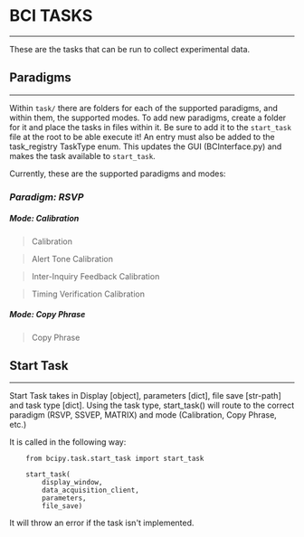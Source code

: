 # BCI TASKS
-----------

These are the tasks that can be run to collect experimental data.

## Paradigms
------------
Within `task/` there are folders for each of the supported paradigms, and within them, the supported modes. To add new paradigms, create a folder for it and place the tasks in files within it. Be sure to add it to the `start_task` file at the root to be able execute it! An entry must also be added to the task_registry TaskType
enum. This updates the GUI (BCInterface.py) and makes the task available to `start_task`.

Currently, these are the supported paradigms and modes:

### *Paradigm: RSVP* 

##### Mode: Calibration

> Calibration

> Alert Tone Calibration

> Inter-Inquiry Feedback Calibration

> Timing Verification Calibration

##### Mode: Copy Phrase

> Copy Phrase


## Start Task
-------------

Start Task takes in Display [object], parameters [dict], file save [str-path] and task type [dict]. Using the
task type, start_task() will route to the correct paradigm (RSVP, SSVEP, MATRIX) and mode (Calibration, Copy Phrase, etc.)

It is called in the following way:


```
	from bcipy.task.start_task import start_task

    start_task(
       	display_window,
        data_acquisition_client,
        parameters,
        file_save)

```

It will throw an error if the task isn't implemented.

